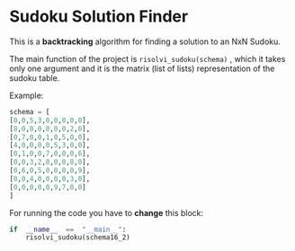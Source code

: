 # Sudoku Solution Finder
This is a  **backtracking** algorithm for finding a solution to an NxN Sudoku.

The main function of the project is `risolvi_sudoku(schema)` , which it takes only one argument and it is the matrix (list of lists) representation of the sudoku table.

Example:
```python
schema = [
[0,0,5,3,0,0,0,0,0],
[8,0,0,0,0,0,0,2,0],
[0,7,0,0,1,0,5,0,0],
[4,0,0,0,0,5,3,0,0],
[0,1,0,0,7,0,0,0,6],
[0,0,3,2,0,0,0,8,0],
[0,6,0,5,0,0,0,0,9],
[0,0,4,0,0,0,0,3,0],
[0,0,0,0,0,9,7,0,0]
]
```

For running the code you have to **change** this block:
```python
if  __name__  ==  "__main__":
	risolvi_sudoku(schema16_2)
```

